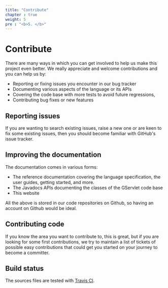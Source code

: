 ```yaml
---
title: "Contribute"
chapter : true
weight: 5
pre : "<b>5. </b>"
---
```


# Contribute

There are many ways in which you can get involved to help us make this project even better. We really appreciate and welcome contributions and you can help us by:

* Reporting or fixing issues you encounter in our bug tracker
* Documenting various aspects of the language or its APIs
* Covering the code base with more tests to avoid future regressions,
* Contributing bug fixes or new features

## Reporting issues

If you are wanting to search existing issues, raise a new one or are keen to fix some existing issues, then you should become familiar with GitHub's issue tracker.

## Improving the documentation

The documentation comes in various forms:

* The reference documentation covering the language specification, the user guides, getting started, and more.
* The Javadocs APIs documenting the classes of the GServlet code base
* This website

All the above is stored in our code repositories on Github, so having an account on Github would be ideal.

## Contributing code

If you know the area you want to contribute to, this is great, but if you are looking for some first contributions, we try to maintain a list of tickets of possible easy contributions that could get you started on your journey to become a committer. 

## Build status
The sources files are tested with [Travis CI](https://travis-ci.com/GServlet/gservlet-api).



